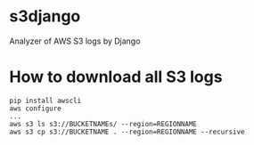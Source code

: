 # s3django
Analyzer of AWS S3 logs by Django

# How to download all S3 logs

```
pip install awscli
aws configure
...
aws s3 ls s3://BUCKETNAMEs/ --region=REGIONNAME
aws s3 cp s3://BUCKETNAME . --region=REGIONNAME --recursive
```
